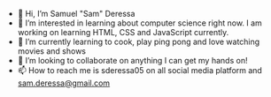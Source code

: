 - 👋 Hi, I’m Samuel "Sam" Deressa
- 👀 I’m interested in learning about computer science right now. I am working on learning HTML, CSS and JavaScript currently.
- 🌱 I’m currently learning to cook, play ping pong and love watching movies and shows
- 💞️ I’m looking to collaborate on anything I can get my hands on!
- 📫 How to reach me is sderessa05 on all social media platform and sam.deressa@gmail.com
